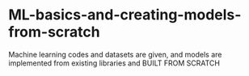 # ML-basics-and-creating-models-from-scratch
Machine learning codes and datasets are given, and models are implemented from existing libraries and BUILT FROM SCRATCH 
